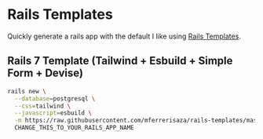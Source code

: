 # Rails Templates

Quickly generate a rails app with the default I like using [Rails Templates](http://guides.rubyonrails.org/rails_application_templates.html).


## Rails 7 Template (Tailwind + Esbuild + Simple Form + Devise)
```bash
rails new \
  --database=postgresql \
  --css=tailwind \
  --javascript=esbuild \
  -m https://raw.githubusercontent.com/mferrerisaza/rails-templates/master/miguel.rb \
  CHANGE_THIS_TO_YOUR_RAILS_APP_NAME
```
